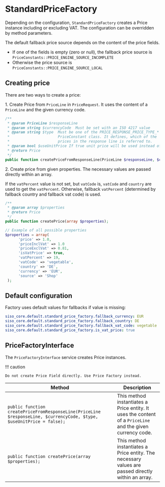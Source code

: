 # StandardPriceFactory

Depending on the configuration, `StandardPriceFactory` creates a Price instance including or excluding VAT.
The configuration can be overridden by method parameters.

The default fallback price source depends on the content of the price fields.

- If one of the fields is empty (zero or null), the fallback price source is `PriceConstants::PRICE_ENGINE_SOURCE_INCOMPLETE`
- Otherwise the price source is `PriceConstants::PRICE_ENGINE_SOURCE_LOCAL`

## Creating price

There are two ways to create a price:

1\. Create Price from `PriceLine` in `PriceRequest`. It uses the content of a `PriceLine` and the given currency code. 

``` php
/**
 * @param PriceLine $responseLine
 * @param string $currencyCode  Must be set with an ISO 4217 value
 * @param string $type  Must be one of the PRICE_RESPONSE_PRICE_TYPE_* values of
 *                      PriceConstant class. It defines, which of the
 *                      prices in the response line is referred to.
 * @param bool $useUnitPrice If true unit price will be used instead of line amount
 * @return Price
 */
public function createPriceFromResponseLine(PriceLine $responseLine, $currencyCode, $type, $useUnitPrice = false);
```

2\. Create price from given properties. The necessary values are passed directly within an array. 

If the `vatPercent` value is not set, but `vatCode` is, `vatCode` and `country` are used to get the `vatPercent`.
Otherwise, fallback `vatPercent` (determined by fallback country and fallback vat code) is used.  

``` php
/**
 * @param array $properties
 * @return Price
 */
public function createPrice(array $properties);
```

``` php
// Example of all possible properties
$properties = array(
      'price' => 1.0,
      'priceInclVat' => 1.0
      'priceExclVat' => 0.81,
      'isVatPrice' => true,
      'vatPercent' => 19,
      'vatCode' => 'vegetable',
      'country' => 'DE',
      'currency' => 'EUR',
      'source' => 'Shop'
 );
```

## Default configuration

Factory uses default values for fallbacks if value is missing:

``` yaml
siso_core.default.standard_price_factory.fallback_currency: EUR
siso_core.default.standard_price_factory.fallback_country: DE
siso_core.default.standard_price_factory.fallback_vat_code: vegetable
siso_core.default.standard_price_factory.is_vat_price: true
```

## PriceFactoryInterface

The `PriceFactoryInterface` service creates Price instances.

!!! caution

    Do not create Price Field directly. Use Price Factory instead.

|Method|Description|
|--- |--- |
|`public function createPriceFromResponseLine(PriceLine $responseLine, $currencyCode, $type, $useUnitPrice = false);`|This method instantiates a Price entity. It uses the content of a `PriceLine` and the given currency code.|
|`public function createPrice(array $properties);`|This method instantiates a Price entity. The necessary values are passed directly within an array.|
